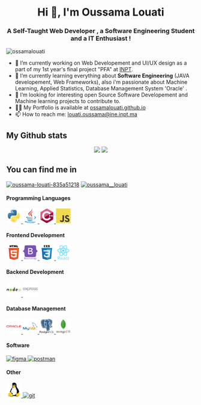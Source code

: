 <h1 align="center">Hi 👋, I'm Oussama Louati</h1>

<h3 align="center">A Self-Taught Web Developer , a Software Engineering Student and a IT Enthusiast !</h3>

<p align="left"> <img src="https://komarev.com/ghpvc/?username=ossamalouati&label=Profile%20views&color=0e75b6&style=flat" alt="ossamalouati" /> </p>

- 🔭 I’m currently working on Web Developement and UI/UX design as a part of my 1st year's final project "PFA" at <a href="http://www.inpt.ac.ma" target="_blank">INPT</a>.
- 🌱 I’m currently learning everything about <strong>Software Engineering</strong> (JAVA developement, Web Frameworks), also i'm passionate about Machine Learning, Applied Statistics, Database Management System 'Oracle' .
- 👯 I’m looking for interesting open Source Software Developement and Machine learning projects to contribute to.
- 👨‍💻 My Portfolio is available at [ossamalouati.github.io](https://ossamalouati.github.io/)
- 📫 How to reach me: louati.oussama@ine.inpt.ma
<h2 align="left">My Github stats</h2>
<p align="center"> 
<img src="https://github-readme-stats.vercel.app/api/?username=ossamalouati&count_private=true&theme=tokyonight&showicons=true" />
<img src="https://github-readme-stats.vercel.app/api/top-langs/?username=ossamalouati&langs_count=5&theme=tokyonight" /> 
</p>

<h2 align="left">You can find me in</h2>
<p> 
  <a href="https://linkedin.com/in/oussama-louati-835a51218" target="blank"><img align="center" src="https://raw.githubusercontent.com/rahuldkjain/github-profile-readme-generator/master/src/images/icons/Social/linked-in-alt.svg" alt="oussama-louati-835a51218" height="30" width="40" /></a>     
  <a href="https://instagram.com/oussama__louati" target="blank"><img align="center" src="https://raw.githubusercontent.com/rahuldkjain/github-profile-readme-generator/master/src/images/icons/Social/instagram.svg" alt="oussama__louati" height="30" width="40" /></a>
</p>


<h4 align="left">Programming Languages</h3>
<p align="left">
    <a href="https://www.python.org" target="_blank" rel="noreferrer"> <img src="https://raw.githubusercontent.com/devicons/devicon/master/icons/python/python-original.svg" alt="python" width="40" height="40"/> </a>
    <a href="https://www.java.com" target="_blank" rel="noreferrer"> <img src="https://raw.githubusercontent.com/devicons/devicon/master/icons/java/java-original.svg" alt="java" width="40" height="40"/> </a>
    <a href="https://www.w3schools.com/cpp/" target="_blank" rel="noreferrer"> <img src="https://raw.githubusercontent.com/devicons/devicon/master/icons/cplusplus/cplusplus-original.svg" alt="cplusplus" width="40" height="40"/> </a>
    <a href="https://developer.mozilla.org/en-US/docs/Web/JavaScript" target="_blank" rel="noreferrer"> <img src="https://raw.githubusercontent.com/devicons/devicon/master/icons/javascript/javascript-original.svg" alt="javascript" width="40" height="40"/> </a> 
</p>
<h4 align="left">Frontend Development</h3>
<p align="left">
    <a href="https://www.w3.org/html/" target="_blank" rel="noreferrer"> <img src="https://raw.githubusercontent.com/devicons/devicon/master/icons/html5/html5-original-wordmark.svg" alt="html5" width="40" height="40"/> </a> 
    <a href="https://getbootstrap.com" target="_blank" rel="noreferrer"> <img src="https://raw.githubusercontent.com/devicons/devicon/master/icons/bootstrap/bootstrap-plain-wordmark.svg" alt="bootstrap" width="40" height="40"/> </a> 
    <a href="https://www.w3schools.com/css/" target="_blank" rel="noreferrer"> <img src="https://raw.githubusercontent.com/devicons/devicon/master/icons/css3/css3-original-wordmark.svg" alt="css3" width="40" height="40"/> </a>
    <a href="https://reactjs.org/" target="_blank" rel="noreferrer"> <img src="https://raw.githubusercontent.com/devicons/devicon/master/icons/react/react-original-wordmark.svg" alt="react" width="40" height="40"/> </a> 
</p>
<h4 align="left">Backend Development</h3>
<p align="left">
    <a href="https://nodejs.org" target="_blank" rel="noreferrer"> <img src="https://raw.githubusercontent.com/devicons/devicon/master/icons/nodejs/nodejs-original-wordmark.svg" alt="nodejs" width="40" height="40"/> </a>
    <a href="https://expressjs.com" target="_blank" rel="noreferrer"> <img src="https://raw.githubusercontent.com/devicons/devicon/master/icons/express/express-original-wordmark.svg" alt="express" width="40" height="40"/> </a> 
</p>
<h4 align="left">Database Management</h3>
<p align="left">   
    <a href="https://www.oracle.com/" target="_blank" rel="noreferrer"> <img src="https://raw.githubusercontent.com/devicons/devicon/master/icons/oracle/oracle-original.svg" alt="oracle" width="40" height="40"/> </a>
    <a href="https://www.mysql.com/" target="_blank" rel="noreferrer"> <img src="https://raw.githubusercontent.com/devicons/devicon/master/icons/mysql/mysql-original-wordmark.svg" alt="mysql" width="40" height="40"/> </a>
    <a href="https://www.postgresql.org" target="_blank" rel="noreferrer"> <img src="https://raw.githubusercontent.com/devicons/devicon/master/icons/postgresql/postgresql-original-wordmark.svg" alt="postgresql" width="40" height="40"/> </a>
    <a href="https://www.mongodb.com/" target="_blank" rel="noreferrer"> <img src="https://raw.githubusercontent.com/devicons/devicon/master/icons/mongodb/mongodb-original-wordmark.svg" alt="mongodb" width="40" height="40"/> </a>
</p>
<h4 align="left">Software</h3>
<p align="left">
    <a href="https://www.figma.com/" target="_blank" rel="noreferrer"> <img src="https://www.vectorlogo.zone/logos/figma/figma-icon.svg" alt="figma" width="40" height="40"/> </a>
    <a href="https://postman.com" target="_blank" rel="noreferrer"> <img src="https://www.vectorlogo.zone/logos/getpostman/getpostman-icon.svg" alt="postman" width="40" height="40"/> </a>
</p>
<h4 align="left">Other</h3>
<p align="left">
    <a href="https://www.linux.org/" target="_blank" rel="noreferrer"> <img src="https://raw.githubusercontent.com/devicons/devicon/master/icons/linux/linux-original.svg" alt="linux" width="40" height="40"/> </a>
    <a href="https://git-scm.com/" target="_blank" rel="noreferrer"> <img src="https://www.vectorlogo.zone/logos/git-scm/git-scm-icon.svg" alt="git" width="40" height="40"/> </a> 
</p>

